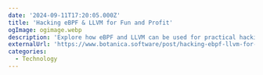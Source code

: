 ```yaml
---
date: '2024-09-11T17:20:05.000Z'
title: '‍Hacking eBPF & LLVM for Fun and Profit'
ogImage: ogimage.webp
description: 'Explore how eBPF and LLVM can be used for practical hacking, focusing on low-level code manipulation for performance and observability enhancements'
externalUrl: 'https://www.botanica.software/post/hacking-ebpf-llvm-for-fun-and-profit'
categories:
  - Technology
---
```

